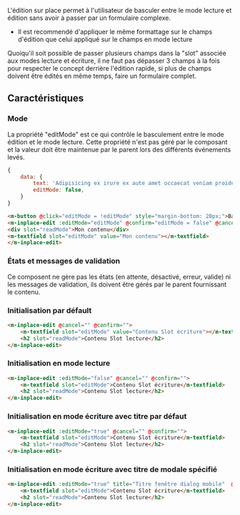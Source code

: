 L'édition sur place permet à l'utilisateur de basculer entre le mode lecture et édition sans avoir à passer par un formulaire complexe.

<modul-do>
    <ul>
        <li>Il est recommendé d'appliquer le même formattage sur le champs d'édition que celui appliqué sur le champs en mode lecture</li>
    </ul>
</modul-do>

<modul-dont>
    <p>Quoiqu'il soit possible de passer plusieurs champs dans la "slot" associée aux modes lecture et écriture, il ne faut pas dépasser 3 champs à la fois pour respecter le concept derrière l'édition rapide, si plus de champs doivent être édités en même temps, faire un formulaire complet.</p>
</modul-dont>

## Caractéristiques

### Mode
La propriété "editMode" est ce qui contrôle le basculement entre le mode édition et le mode lecture. Cette propriété n'est pas géré par le composant et la valeur doit être maintenue par le parent lors des différents événements levés.

<modul-demo>

```javascript
{
    data: {
        text: 'Adipisicing ex irure ex aute amet occaecat veniam proident ut. Deserunt elit consequat aute nostrud. Excepteur est exercitation enim consectetur Lorem enim sint laboris anim nisi deserunt ipsum nostrud veniam. Mollit eu quis ea do cupidatat officia nostrud ipsum proident labore non deserunt. Quis tempor ut magna reprehenderit ullamco ad. Quis irure labore est reprehenderit quis.',
        editMode: false,
    }
}
```

```html
<m-button @click="editMode = !editMode" style="margin-bottom: 20px;">Basculer mode lecture/écriture</m-button>
<m-inplace-edit :editMode="editMode" @confirm="editMode = false" @cancel="editMode = false">
<div slot="readMode">Mon contenu</div>
<m-textfield slot="editMode" value="Mon contenu"></m-textfield>
</m-inplace-edit>
```

</modul-demo>

### États et messages de validation
Ce composent ne gère pas les états (en attente, désactivé, erreur, valide) ni les messages de validation, ils doivent être gérés par le parent fournissant le contenu.

### Initialisation par défault
<modul-demo>

```html
<m-inplace-edit @cancel="" @confirm="">
    <m-textfield slot="editMode" value="Contenu Slot écriture"></m-textfield>
    <h2 slot="readMode">Contenu Slot lecture</h2>
</m-inplace-edit>
```

</modul-demo>

### Initialisation en mode lecture
<modul-demo>

```html
<m-inplace-edit :editMode="false" @cancel="" @confirm="">
    <m-textfield slot="editMode">Contenu Slot écriture</m-textfield>
    <h2 slot="readMode">Contenu Slot lecture</h2>
</m-inplace-edit>
```

</modul-demo>

### Initialisation en mode écriture avec titre par défaut
<modul-demo>

```html
<m-inplace-edit :editMode="true" @cancel="" @confirm="">
    <m-textfield slot="editMode">Contenu Slot écriture</m-textfield>
    <h2 slot="readMode">Contenu Slot lecture</h2>
</m-inplace-edit>
```

</modul-demo>

### Initialisation en mode écriture avec titre de modale spécifié
<modul-demo>

```html
<m-inplace-edit :editMode="true" title="Titre fenêtre dialog mobile"  @cancel="" @confirm="">
    <m-textfield slot="editMode">Contenu Slot écriture</m-textfield>
    <h2 slot="readMode">Contenu Slot lecture</h2>
</m-inplace-edit>
```

</modul-demo>